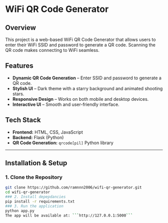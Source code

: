# WiFi QR Code Generator

## Overview
This project is a web-based WiFi QR Code Generator that allows users to enter their WiFi SSID and password to generate a QR code. Scanning the QR code makes connecting to WiFi seamless.

## Features
- **Dynamic QR Code Generation** – Enter SSID and password to generate a QR code.
- **Stylish UI** – Dark theme with a starry background and animated shooting stars.
- **Responsive Design** – Works on both mobile and desktop devices.
- **Interactive UI** – Smooth and user-friendly interface.

## Tech Stack
- **Frontend:** HTML, CSS, JavaScript  
- **Backend:** Flask (Python)  
- **QR Code Generation:** `qrcode[pil]` Python library  

---

## Installation & Setup
### 1. Clone the Repository
```bash
git clone https://github.com/ramnnn2006/wifi-qr-generator.git
cd wifi-qr-generator
### 2. Install depepdancies
pip install -r requirements.txt
### 3. Run the application
python app.py
The app will be available at: ```http://127.0.0.1:5000```

